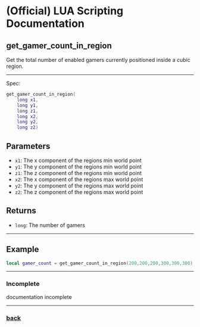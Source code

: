 
# (Official) LUA Scripting Documentation

## get_gamer_count_in_region

Get the total number of enabled gamers currently positioned inside a cubic region.

___

Spec:

```lua
get_gamer_count_in_region(
	long x1,
	long y1,
	long z1,
	long x2,
	long y2,
	long z2)
```

## Parameters

- `x1`: The x component of the regions min world point
- `y1`: The y component of the regions min world point
- `z1`: The z component of the regions min world point
- `x2`: The x component of the regions max world point
- `y2`: The y component of the regions max world point
- `z2`: The z component of the regions max world point

## Returns

- `long`: The number of gamers

___

## Example

```lua
local gamer_count = get_gamer_count_in_region(200,200,200,300,300,300)
```

___

### Incomplete

documentation incomplete

___

### [back](../getters)

